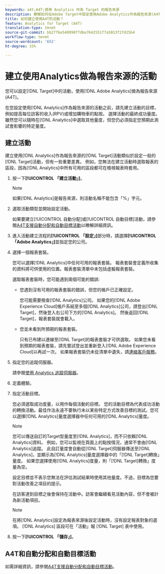 ```yaml
---
keywords: a4t;A4T;使用 Analytics 作為 Target 的報告來源
description: 瞭解如何在Adobe Target中設定使用Adobe Analytics作為報告來源(A4T)的活動。
title: 如何建立使用A4T的活動？
feature: Analytics for Target (A4T)
translation-type: tm+mt
source-git-commit: bb27f6e540998f7dbe7642551f7a5013f2fd25b4
workflow-type: tm+mt
source-wordcount: '652'
ht-degree: 33%

---
```



# 建立使用Analytics做為報告來源的活動

您可以設定[!DNL Target]中的活動，使用[!DNL Adobe Analytics]做為報告來源(A4T)。

在您設定使用[!DNL Analytics]作為報告來源的活動之前，請先建立活動的目標，例如提高每位訪客的收入(RPV)或增加購物車的點按。 選擇活動的最終成功量度。雖然您可以隨時在[!DNL Analytics]中選取其他量度，但您仍必須指定您預期此測試會影響的特定量度。

## 建立活動

建立使用[!DNL Analytics]作為報告來源的[!DNL Target]活動類似於設定一般的[!DNL Target]活動，但有一些重要差異。 例如，您無法在建立活動時選取報表的區段，因為[!DNL Analytics]中所有可用的區段都可在檢視報表時套用。

1. 按一下&#x200B;**[!UICONTROL 「建立活動」]**。

   >[!NOTE]
   >
   >如果[!DNL Analytics]是報告來源，則活動名稱不能包含「%」字元。

1. 選取活動類型並開始設定活動。

   如果要建立[!UICONTROL 自動分配]或[!UICONTROL 自動目標]活動，請參閱[A4T支援自動分配和自動目標活動](/help/c-integrating-target-with-mac/a4t/a4t-at-aa.md)以瞭解詳細資訊。

1. 進入活動建立流程的&#x200B;**[!UICONTROL 「設定」]**&#x200B;部分時，請選擇&#x200B;**[!UICONTROL 「Adobe Analytics」]**&#x200B;並指定您的公司。
1. 選擇一個報表套裝。

   您可以選擇[!DNL Analytics]中任何可用的報表套裝。 報表套裝會定義所收集的資料將可供使用的位置。報表套裝清單中未包括虛擬報表套裝。

   選取報表套裝時，您可能遇到兩個可能的錯誤:

   * 您遇到沒有可用的報表套裝的錯誤，但您的帳戶已正確設定。

      您可能需要檢查[!DNL Analytics]公司。 如果您的[!DNL Adobe Experience Cloud]帳戶系結至多個[!DNL Analytics]公司，請登出[!DNL Target]，然後登入右公司下方的[!DNL Analytics]。 然後返回[!DNL Target]，報表套裝就會載入。

   * 您並未看到所預期的報表套裝。

      只有已布建以連線至[!DNL Target]的報表套裝才可供選取。 如果您未看到預期的報表套裝，請先嘗試登出並重新登入[!DNL Adobe Experience Cloud]以再試一次。
   如果報表套裝仍未從清單中遺失，請[連絡客戶服務](/help/cmp-resources-and-contact-information.md#reference_ACA3391A00EF467B87930A450050077C)。

1. 指定您的追蹤伺服器。

   請參閱[使用 Analytics 追蹤伺服器](/help/c-integrating-target-with-mac/a4t/analytics-tracking-server.md#task_72077BA7E93C4A65A715A18F32228823)。

1. 定義體驗。
1. 指定活動目標。

   您必須選取成功度量，以用作每個活動的目標。 您的活動目標為代表成功活動的轉換活動。最佳作法永遠不要執行未以某些特定方式改善目標的測試。您可以選擇[!DNL Analytics]量度選擇器中任何可用的[!DNL Analytics]量度。

   >[!NOTE]
   >
   >您可以傳送自訂的Target型量度至[!DNL Analytics]，而不只依賴[!DNL Analytics]資料。 例如，您可以監視在頁面上的點按情況，通常不會由[!DNL Analytics]追蹤。 此自訂量度會自動從[!DNL Target]伺服器傳送至[!DNL Analytics]，並顯示為[!DNL Analytics]量度選擇器中的「[!DNL Target]轉換」量度。 如果您選擇使用[!DNL Analytics]度量，則「[!DNL Target]轉換」度量為空。

   設定目標並不表示您無法在評估測試結果時使用其他量度。不過，目標為您要對活動改善之項目的提示。

   在訪客達到目標之後會保持在活動中。訪客會繼續看見活動內容，但不會被計為新活動項目。

   >[!NOTE]
   >
   >在將[!DNL Analytics]設定為報表來源後設定活動時，沒有設定報表對象的選項。 [!DNL Analytics] 區段可在「活動」報 [!DNL Target] 表中使用。

1. 按一下&#x200B;**[!UICONTROL 「儲存」]**。

## A4T和自動分配和自動目標活動

如需詳細資訊，請參閱[A4T支援自動分配和自動目標活動](/help/c-integrating-target-with-mac/a4t/a4t-at-aa.md)。